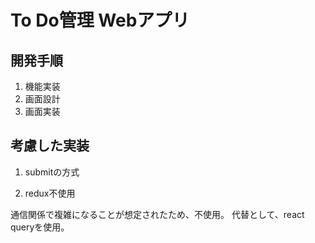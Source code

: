 # To Do管理 Webアプリ

## 開発手順

1. 機能実装
2. 画面設計
3. 画面実装


## 考慮した実装
1. submitの方式


2. redux不使用

通信関係で複雑になることが想定されたため、不使用。
代替として、react queryを使用。